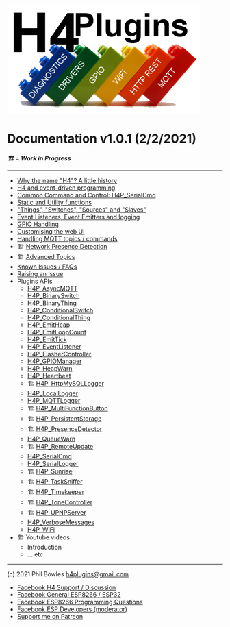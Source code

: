 ![H4P Logo](/assets/H4PLogo.png)

# Documentation v1.0.1 (2/2/2021)

***:building_construction: = Work in Progress***

---

* [Why the name "H4"? A little history](h4.md)
* [H4 and event-driven programming](https://github.com/philbowles/H4#why-do-i-need-it)
* [Common Command and Control: H4P_SerialCmd](ccc.md)
* [Static and Utility functions](statics.md)
* ["Things", "Switches", "Sources" and "Slaves"](things.md)
* [Event Listeners, Event Emitters and logging](events.md)
* [GPIO Handling](gpio.md)
* [Customising the web UI](webui.md)
* [Handling MQTT topics / commands](mqcmds.md)
* :building_construction: [Network Presence Detection](docs/h4pd.md)
* :building_construction: [Advanced Topics](docs/advanced.md)
* [Known Issues / FAQs](docs/faq.md)
* [Raising an Issue](docs/issues.md)
* Plugins APIs
  * [H4P_AsyncMQTT](h4pmqtt.md)
  * [H4P_BinarySwitch](swings.md)
  * [H4P_BinaryThing](swings.md)
  * [H4P_ConditionalSwitch](swings.md)
  * [H4P_ConditionalThing](swings.md)
  * [H4P_EmitHeap](heap.md)
  * [H4P_EmitLoopCount](loops.md)
  * [H4P_EmitTick](eq.md)
  * [H4P_EventListener](ears.md)
  * [H4P_FlasherController](h4fc.md)
  * [H4P_GPIOManager](h4pxxxx.md)
  * [H4P_HeapWarn](h4hw.md)
  * [H4P_Heartbeat](beat.md)
  * :building_construction: [H4P_HttpMySQLLogger](h4pxxxx.md)
  * [H4P_LocalLogger](llog.md)
  * [H4P_MQTTLogger](mlog.md)
  * :building_construction: [H4P_MultiFunctionButton](h4pxxxx.md)
  * :building_construction: [H4P_PersistentStorage](h4pxxxx.md)
  * :building_construction: [H4P_PresenceDetector](h4pxxxx.md)
  * [H4P_QueueWarn](h4qw.md)
  * :building_construction: [H4P_RemoteUpdate](h4pxxxx.md)
  * [H4P_SerialCmd](h4cmd.md)
  * [H4P_SerialLogger](slog.md)
  * :building_construction: [H4P_Sunrise](h4pxxxx.md)
  * :building_construction: [H4P_TaskSniffer](h4pxxxx.md)
  * :building_construction: [H4P_Timekeeper](h4pxxxx.md)
  * :building_construction: [H4P_ToneController](h4pxxxx.md)
  * :building_construction: [H4P_UPNPServer](h4pxxxx.md)
  * [H4P_VerboseMessages](vm.md)
  * [H4P_WiFi](h4pwifi.md)
* :building_construction: Youtube videos
  * Introduction
  * ... etc

---

(c) 2021 Phil Bowles h4plugins@gmail.com

* [Facebook H4  Support / Discussion](https://www.facebook.com/groups/444344099599131/)
* [Facebook General ESP8266 / ESP32](https://www.facebook.com/groups/2125820374390340/)
* [Facebook ESP8266 Programming Questions](https://www.facebook.com/groups/esp8266questions/)
* [Facebook ESP Developers (moderator)](https://www.facebook.com/groups/ESP8266/)
* [Support me on Patreon](https://patreon.com/esparto)